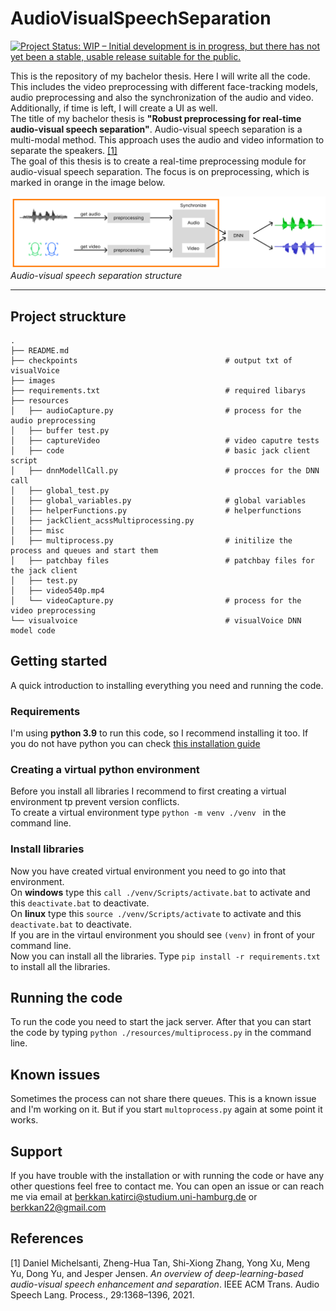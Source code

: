 # AudioVisualSpeechSeparation

[![Project Status: WIP – Initial development is in progress, but there has not yet been a stable, usable release suitable for the public.](https://www.repostatus.org/badges/latest/wip.svg)](https://www.repostatus.org/#wip)

This is the repository of my bachelor thesis. Here I will write all the code. This includes the video preprocessing with different face-tracking models, audio preprocessing and also the synchronization of the audio and video. Additionally, if time is left, I will create a UI as well. <br>
The title of my bachelor thesis is **"Robust preprocessing for real-time audio-visual speech separation"**. Audio-visual speech separation is a multi-modal method. This approach uses the audio and video information to separate the speakers. [[1]](#1) <br>
The goal of this thesis is to create a real-time preprocessing module for audio-visual speech separation. The focus is on preprocessing, which is marked in orange in the image below.

[![Audio-visual speech separation structure](/images/problem_description_full.png)](LINK)
_Audio-visual speech separation structure_

---

## Project struckture

```
.
├── README.md
├── checkpoints                                 # output txt of visualVoice
├── images
├── requirements.txt                            # required libarys
├── resources
│   ├── audioCapture.py                         # process for the audio preprocessing
│   ├── buffer test.py
│   ├── captureVideo                            # video caputre tests
│   ├── code                                    # basic jack client script
│   ├── dnnModellCall.py                        # procces for the DNN call
│   ├── global_test.py
│   ├── global_variables.py                     # global variables
│   ├── helperFunctions.py                      # helperfunctions
│   ├── jackClient_acssMultiprocessing.py
│   ├── misc
│   ├── multiprocess.py                         # initilize the process and queues and start them
│   ├── patchbay files                          # patchbay files for the jack client
│   ├── test.py
│   ├── video540p.mp4
│   └── videoCapture.py                         # process for the video preprocessing
└── visualvoice                                 # visualVoice DNN model code
```

## Getting started

A quick introduction to installing everything you need and running the code.

### Requirements

I'm using **python 3.9** to run this code, so I recommend installing it too. If you do not have python you can check [this installation guide](https://realpython.com/installing-python/)

### Creating a virtual python environment

Before you install all libraries I recommend to first creating a virtual environment tp prevent version conflicts. <br>
To create a virtual environment type `python -m venv ./venv ` in the command line.

<!-- Asciinema to recorde comand line -->

### Install libraries

Now you have created virtual environment you need to go into that environment. <br>
On **windows** type this `call ./venv/Scripts/activate.bat` to activate and this `deactivate.bat` to deactivate. <br>
On **linux** type this `source ./venv/Scripts/activate` to activate and this `deactivate.bat` to deactivate. <br>
If you are in the virtaul environment you should see `(venv)` in front of your command line. <br>
Now you can install all the libraries. Type `pip install -r requirements.txt` to install all the libraries. <br>

## Running the code

To run the code you need to start the jack server. After that you can start the code by typing `python ./resources/multiprocess.py` in the command line. <br>

## Known issues

Sometimes the process can not share there queues. This is a known issue and I'm working on it. But if you start `multoprocess.py` again at some point it works. <br>

## Support

If you have trouble with the installation or with running the code or have any other questions feel free to contact me.
You can open an issue or can reach me via email at berkkan.katirci@studium.uni-hamburg.de or berkkan22@gmail.com

## References

<a id="1">[1]</a>
Daniel Michelsanti, Zheng-Hua Tan, Shi-Xiong Zhang, Yong Xu, Meng
Yu, Dong Yu, and Jesper Jensen. _An overview of deep-learning-based
audio-visual speech enhancement and separation_. IEEE ACM Trans.
Audio Speech Lang. Process., 29:1368–1396, 2021.
